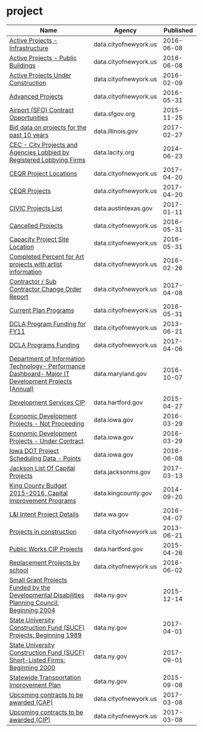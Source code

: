 # project

Name | Agency | Published
---- | ---- | ---------
[Active Projects - Infrastructure](../socrata/rukc-mmqu.md) | data.cityofnewyork.us | 2016-06-08
[Active Projects - Public Buildings](../socrata/g9ub-hrve.md) | data.cityofnewyork.us | 2016-06-08
[Active Projects Under Construction](../socrata/2xh6-psuq.md) | data.cityofnewyork.us | 2016-02-09
[Advanced Projects](../socrata/yiqb-mq9h.md) | data.cityofnewyork.us | 2016-05-31
[Airport (SFO) Contract Opportunities](../socrata/hmh3-ff63.md) | data.sfgov.org | 2015-11-25
[Bid data on projects for the past 10 years](../socrata/u8e9-ci8g.md) | data.illinois.gov | 2017-02-27
[CEC - City Projects and Agencies Lobbied by Registered Lobbying Firms](../socrata/4xuf-944h.md) | data.lacity.org | 2014-06-23
[CEQR Project Locations](../socrata/did2-qzw3.md) | data.cityofnewyork.us | 2017-04-20
[CEQR Projects](../socrata/gezn-7mgk.md) | data.cityofnewyork.us | 2017-04-20
[CIVIC Projects List](../socrata/e8fp-i3ts.md) | data.austintexas.gov | 2017-01-11
[Cancelled Projects](../socrata/cwqt-nvfg.md) | data.cityofnewyork.us | 2016-05-31
[Capacity Project Site Location](../socrata/tesz-9suw.md) | data.cityofnewyork.us | 2016-05-31
[Completed Percent for Art projects with artist information](../socrata/gzdv-qiga.md) | data.cityofnewyork.us | 2016-02-26
[Contractor / Sub Contractor Change Order Report](../socrata/gzvm-na49.md) | data.cityofnewyork.us | 2017-04-08
[Current Plan Programs](../socrata/bjmk-35w5.md) | data.cityofnewyork.us | 2016-05-31
[DCLA Program Funding for FY11](../socrata/rskq-5bfv.md) | data.cityofnewyork.us | 2013-06-21
[DCLA Programs Funding](../socrata/y6fv-k6p7.md) | data.cityofnewyork.us | 2017-04-06
[Department of Information Technology- Performance Dashboard- Major IT Development Projects (Annual)](../socrata/4yyx-9z2j.md) | data.maryland.gov | 2016-10-07
[Development Services CIP](../socrata/8x6u-gfvz.md) | data.hartford.gov | 2015-04-27
[Economic Development Projects - Not Proceeding](../socrata/5fqa-vy76.md) | data.iowa.gov | 2016-03-29
[Economic Development Projects - Under Contract](../socrata/g6gr-2p55.md) | data.iowa.gov | 2016-03-29
[Iowa DOT Project Scheduling Data - Points](../socrata/b7c2-88e8.md) | data.iowa.gov | 2016-06-08
[Jackson List Of Capital Projects](../socrata/cay5-ipen.md) | data.jacksonms.gov | 2017-03-13
[King County Budget 2015-2016, Capital Improvement Programs](../socrata/fkjb-2cay.md) | data.kingcounty.gov | 2014-09-20
[L&I Intent Project Details](../socrata/t9je-9qwa.md) | data.wa.gov | 2016-04-07
[Projects in construction](../socrata/8586-3zfm.md) | data.cityofnewyork.us | 2013-06-21
[Public Works CIP Projects](../socrata/p5sn-aehm.md) | data.hartford.gov | 2015-04-26
[Replacement Projects by school](../socrata/kydh-ijhc.md) | data.cityofnewyork.us | 2016-06-02
[Small Grant Projects Funded by the Developmental Disabilities Planning Council: Beginning 2004](../socrata/3rdq-5smg.md) | data.ny.gov | 2015-12-14
[State University Construction Fund (SUCF) Projects: Beginning 1989](../socrata/7xmz-2ur8.md) | data.ny.gov | 2017-04-01
[State University Construction Fund (SUCF) Short-Listed Firms: Beginning 2000](../socrata/kbn3-a3jv.md) | data.ny.gov | 2017-09-01
[Statewide Transportation Improvement Plan](../socrata/ygg4-74a7.md) | data.ny.gov | 2015-09-08
[Upcoming contracts to be awarded (CAP)](../socrata/6m3u-8rbh.md) | data.cityofnewyork.us | 2017-03-08
[Upcoming contracts to be awarded (CIP)](../socrata/tsak-vtv3.md) | data.cityofnewyork.us | 2017-03-08


